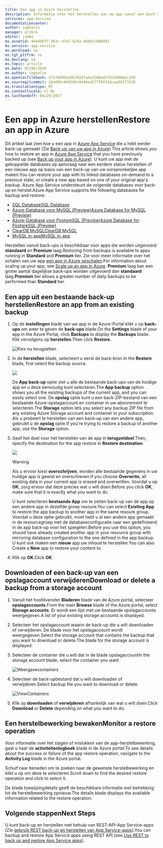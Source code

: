 ```yaml
---
title: Een app in Azure herstellen
description: Informatie over het herstellen van uw app vanaf een back-up.
services: app-service
documentationcenter: 
author: cephalin
manager: erikre
editor: jimbe
ms.assetid: 4444dbf7-363c-47e2-b24a-dbd45cb08491
ms.service: app-service
ms.workload: na
ms.tgt_pltfrm: na
ms.devlang: na
ms.topic: article
ms.date: 07/06/2016
ms.author: cephalin
ms.openlocfilehash: 5fe74d992edb7028fa4a2500e427013d98ebc250
ms.sourcegitcommit: 18ad9bc049589c8e44ed277f8f43dcaa483f3339
ms.translationtype: MT
ms.contentlocale: nl-NL
ms.lasthandoff: 08/29/2017
---
```

# <a name="restore-an-app-in-azure"></a><span data-ttu-id="239b8-103">Een app in Azure herstellen</span><span class="sxs-lookup"><span data-stu-id="239b8-103">Restore an app in Azure</span></span>
<span data-ttu-id="239b8-104">Dit artikel laat zien hoe u een app in [Azure App Service](../app-service/app-service-value-prop-what-is.md) die u hebt eerder back-up gemaakt (Zie [Back-up van uw app in Azure](web-sites-backup.md)).</span><span class="sxs-lookup"><span data-stu-id="239b8-104">This article shows you how to restore an app in [Azure App Service](../app-service/app-service-value-prop-what-is.md) that you have previously backed up (see [Back up your app in Azure](web-sites-backup.md)).</span></span> <span data-ttu-id="239b8-105">U kunt uw app met de gekoppelde databases op aanvraag naar een eerdere status herstellen of een nieuwe app op basis van een back-up van uw oorspronkelijke app maken.</span><span class="sxs-lookup"><span data-stu-id="239b8-105">You can restore your app with its linked databases on-demand to a previous state, or create a new app based on one of your original app's backup.</span></span> <span data-ttu-id="239b8-106">Azure App Service ondersteunt de volgende databases voor back-up en herstel:</span><span class="sxs-lookup"><span data-stu-id="239b8-106">Azure App Service supports the following databases for backup and restore:</span></span>
- [<span data-ttu-id="239b8-107">SQL Database</span><span class="sxs-lookup"><span data-stu-id="239b8-107">SQL Database</span></span>](https://azure.microsoft.com/en-us/services/sql-database/)
- [<span data-ttu-id="239b8-108">Azure-Database voor MySQL (Preview)</span><span class="sxs-lookup"><span data-stu-id="239b8-108">Azure Database for MySQL (Preview)</span></span>](https://azure.microsoft.com/en-us/services/mysql)
- [<span data-ttu-id="239b8-109">Azure-Database voor PostgreSQL (Preview)</span><span class="sxs-lookup"><span data-stu-id="239b8-109">Azure Database for PostgreSQL (Preview)</span></span>](https://azure.microsoft.com/en-us/services/postgres)
- [<span data-ttu-id="239b8-110">ClearDB MySQL</span><span class="sxs-lookup"><span data-stu-id="239b8-110">ClearDB MySQL</span></span>](https://azuremarketplace.microsoft.com/en-us/marketplace/apps/SuccessBricksInc.ClearDBMySQLDatabase?tab=Overview)
- [<span data-ttu-id="239b8-111">MySQL in-app</span><span class="sxs-lookup"><span data-stu-id="239b8-111">MySQL in-app</span></span>](https://blogs.msdn.microsoft.com/appserviceteam/2017/03/06/announcing-general-availability-for-mysql-in-app)

<span data-ttu-id="239b8-112">Herstellen vanuit back-ups is beschikbaar voor apps die worden uitgevoerd **standaard** en **Premium** laag.</span><span class="sxs-lookup"><span data-stu-id="239b8-112">Restoring from backups is available to apps running in **Standard** and **Premium** tier.</span></span> <span data-ttu-id="239b8-113">Zie voor meer informatie over het schalen van uw app [een app in Azure opschalen](web-sites-scale.md).</span><span class="sxs-lookup"><span data-stu-id="239b8-113">For information about scaling up your app, see [Scale up an app in Azure](web-sites-scale.md).</span></span> <span data-ttu-id="239b8-114">**Premium** laag kan een groter aantal dagelijkse back-ups worden uitgevoerd dan **standaard** laag.</span><span class="sxs-lookup"><span data-stu-id="239b8-114">**Premium** tier allows a greater number of daily backups to be performed than **Standard** tier.</span></span>

<a name="PreviousBackup"></a>

## <a name="restore-an-app-from-an-existing-backup"></a><span data-ttu-id="239b8-115">Een app uit een bestaande back-up herstellen</span><span class="sxs-lookup"><span data-stu-id="239b8-115">Restore an app from an existing backup</span></span>
1. <span data-ttu-id="239b8-116">Op de **instellingen** blade van uw app in de Azure-Portal klikt u op **back-ups** om weer te geven de **back-ups** blade.</span><span class="sxs-lookup"><span data-stu-id="239b8-116">On the **Settings** blade of your app in the Azure Portal, click **Backups** to display the **Backups** blade.</span></span> <span data-ttu-id="239b8-117">Klik vervolgens op **herstellen**.</span><span class="sxs-lookup"><span data-stu-id="239b8-117">Then click **Restore**.</span></span>
   
    ![Kies nu terugzetten][ChooseRestoreNow]
2. <span data-ttu-id="239b8-119">In de **herstellen** blade, selecteert u eerst de back-bron.</span><span class="sxs-lookup"><span data-stu-id="239b8-119">In the **Restore** blade, first select the backup source.</span></span>
   
    ![](./media/web-sites-restore/021ChooseSource1.png)
   
    <span data-ttu-id="239b8-120">De **App back-up** optie ziet u alle de bestaande back-ups van de huidige app en u deze eenvoudig kunt selecteren.</span><span class="sxs-lookup"><span data-stu-id="239b8-120">The **App backup** option shows you all the existing backups of the current app, and you can easily select one.</span></span>
    <span data-ttu-id="239b8-121">De **opslag** optie kunt u een back-ZIP-bestand van een bestaande Azure-opslagaccount en container in uw abonnement te selecteren.</span><span class="sxs-lookup"><span data-stu-id="239b8-121">The **Storage** option lets you select any backup ZIP file from any existing Azure Storage account and container in your subscription.</span></span>
    <span data-ttu-id="239b8-122">Als u probeert te herstellen van een back-up van een andere app, gebruikt u de **opslag** optie.</span><span class="sxs-lookup"><span data-stu-id="239b8-122">If you're trying to restore a backup of another app, use the **Storage** option.</span></span>
3. <span data-ttu-id="239b8-123">Geef het doel voor het herstellen van de app in **terugzetdoel**.</span><span class="sxs-lookup"><span data-stu-id="239b8-123">Then, specify the destination for the app restore in **Restore destination**.</span></span>
   
    ![](./media/web-sites-restore/022ChooseDestination1.png)
   
   > [!WARNING]
   > <span data-ttu-id="239b8-124">Als u ervoor kiest **overschrijven**, worden alle bestaande gegevens in uw huidige app is gewist en overschreven.</span><span class="sxs-lookup"><span data-stu-id="239b8-124">If you choose **Overwrite**, all existing data in your current app is erased and overwritten.</span></span> <span data-ttu-id="239b8-125">Voordat u op **OK**, zorg ervoor dat deze precies wat u wilt doen.</span><span class="sxs-lookup"><span data-stu-id="239b8-125">Before you click **OK**, make sure that it is exactly what you want to do.</span></span>
   > 
   > 
   
    <span data-ttu-id="239b8-126">U kunt selecteren **bestaande App** om te zetten back-up van de app op een andere app in dezelfde groep resoure.</span><span class="sxs-lookup"><span data-stu-id="239b8-126">You can select **Existing App** to restore the app backup to another app in the same resoure group.</span></span> <span data-ttu-id="239b8-127">Voordat u deze optie gebruikt, moet hebt u al een andere app gemaakt in de resourcegroep met de databaseconfiguratie naar een gedefinieerd in de app back-up voor het spiegelen.</span><span class="sxs-lookup"><span data-stu-id="239b8-127">Before you use this option, you should have already created another app in your resource group with mirroring database configuration to the one defined in the app backup.</span></span> <span data-ttu-id="239b8-128">U kunt ook maken een **nieuw** app uw inhoud te herstellen.</span><span class="sxs-lookup"><span data-stu-id="239b8-128">You can also Create a **New** app to restore your content to.</span></span>

4. <span data-ttu-id="239b8-129">Klik op **OK**.</span><span class="sxs-lookup"><span data-stu-id="239b8-129">Click **OK**.</span></span>

<a name="StorageAccount"></a>

## <a name="download-or-delete-a-backup-from-a-storage-account"></a><span data-ttu-id="239b8-130">Downloaden of een back-up van een opslagaccount verwijderen</span><span class="sxs-lookup"><span data-stu-id="239b8-130">Download or delete a backup from a storage account</span></span>
1. <span data-ttu-id="239b8-131">Vanuit het hoofdvenster **Bladeren** blade van de Azure portal, selecteer **opslagaccounts**.</span><span class="sxs-lookup"><span data-stu-id="239b8-131">From the main **Browse** blade of the Azure portal, select **Storage accounts**.</span></span> <span data-ttu-id="239b8-132">Er wordt een lijst met uw bestaande opslagaccounts weergegeven.</span><span class="sxs-lookup"><span data-stu-id="239b8-132">A list of your existing storage accounts is displayed.</span></span>
2. <span data-ttu-id="239b8-133">Selecteer het opslagaccount waarin de back-up die u wilt downloaden of verwijderen. De blade voor het opslagaccount wordt weergegeven.</span><span class="sxs-lookup"><span data-stu-id="239b8-133">Select the storage account that contains the backup that you want to download or delete.The blade for the storage account is displayed.</span></span>
3. <span data-ttu-id="239b8-134">Selecteer de container die u wilt dat in de blade opslagaccount</span><span class="sxs-lookup"><span data-stu-id="239b8-134">In the storage account blade, select the container you want</span></span>
   
    ![Weergavecontainers][ViewContainers]
4. <span data-ttu-id="239b8-136">Selecteer de back-upbestand dat u wilt downloaden of verwijderen.</span><span class="sxs-lookup"><span data-stu-id="239b8-136">Select backup file you want to download or delete.</span></span>
   
    ![ViewContainers](./media/web-sites-restore/03ViewFiles.png)
5. <span data-ttu-id="239b8-138">Klik op **downloaden** of **verwijderen** afhankelijk van wat u wilt doen.</span><span class="sxs-lookup"><span data-stu-id="239b8-138">Click **Download** or **Delete** depending on what you want to do.</span></span>  

<a name="OperationLogs"></a>

## <a name="monitor-a-restore-operation"></a><span data-ttu-id="239b8-139">Een herstelbewerking bewaken</span><span class="sxs-lookup"><span data-stu-id="239b8-139">Monitor a restore operation</span></span>
<span data-ttu-id="239b8-140">Voor informatie over het slagen of mislukken van de app-herstelbewerking, gaat u naar de **activiteitenlogboek** blade in de Azure portal.</span><span class="sxs-lookup"><span data-stu-id="239b8-140">To see details about the success or failure of the app restore operation, navigate to the **Activity Log** blade in the Azure portal.</span></span>  
 

<span data-ttu-id="239b8-141">Schuif naar beneden om te zoeken naar de gewenste herstelbewerking en klikt u op om deze te selecteren.</span><span class="sxs-lookup"><span data-stu-id="239b8-141">Scroll down to find the desired restore operation and click to select it.</span></span>

<span data-ttu-id="239b8-142">De blade toewijzingdetails geeft de beschikbare informatie met betrekking tot de herstelbewerking opnieuw.</span><span class="sxs-lookup"><span data-stu-id="239b8-142">The details blade displays the available information related to the restore operation.</span></span>

## <a name="next-steps"></a><span data-ttu-id="239b8-143">Volgende stappen</span><span class="sxs-lookup"><span data-stu-id="239b8-143">Next Steps</span></span>
<span data-ttu-id="239b8-144">U kunt back-up en herstellen met behulp van REST-API-App Service-apps (Zie [gebruik REST back-up en herstellen van App Service-apps](websites-csm-backup.md)).</span><span class="sxs-lookup"><span data-stu-id="239b8-144">You can backup and restore App Service apps using REST API (see [Use REST to back up and restore App Service apps](websites-csm-backup.md)).</span></span>


<!-- IMAGES -->
[ChooseRestoreNow]: ./media/web-sites-restore/02ChooseRestoreNow1.png
[ViewContainers]: ./media/web-sites-restore/03ViewContainers.png
[StorageAccountFile]: ./media/web-sites-restore/02StorageAccountFile.png
[BrowseCloudStorage]: ./media/web-sites-restore/03BrowseCloudStorage.png
[StorageAccountFileSelected]: ./media/web-sites-restore/04StorageAccountFileSelected.png
[ChooseRestoreSettings]: ./media/web-sites-restore/05ChooseRestoreSettings.png
[ChooseDBServer]: ./media/web-sites-restore/06ChooseDBServer.png
[RestoreToNewSQLDB]: ./media/web-sites-restore/07RestoreToNewSQLDB.png
[NewSQLDBConfig]: ./media/web-sites-restore/08NewSQLDBConfig.png
[RestoredContosoWebSite]: ./media/web-sites-restore/09RestoredContosoWebSite.png
[DashboardOperationLogsLink]: ./media/web-sites-restore/10DashboardOperationLogsLink.png
[ManagementServicesOperationLogsList]: ./media/web-sites-restore/11ManagementServicesOperationLogsList.png
[DetailsButton]: ./media/web-sites-restore/12DetailsButton.png
[OperationDetails]: ./media/web-sites-restore/13OperationDetails.png
